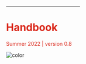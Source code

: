 
<hr style='width:40%; border-color:#da291c;'>
<h1 style="color: #da291c">Handbook</h1>
<p style="color: #da291c">Summer 2022 | version 0.8</p>



<!-- background color -->

![color](#ffffff)
